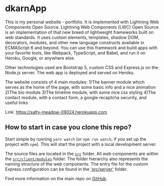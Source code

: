 # dkarnApp

This is my personal website - portfolio. It is implemented with Lightning Web Components Open Source. Lightning Web Components (LWC) Open Source is an implementation of that new breed of lightweight frameworks built on web standards. It uses custom elements, templates, shadow DOM, decorators, modules, and other new language constructs available in ECMAScript 6 and beyond. You can use this framework and build apps with your favorite tools, like Webpack, TypeScript, and Babel, and run it on Heroku, Google, or anywhere else. 

Other technologies used are Bootstrap 5, custom CSS and Express.js on the Node.js server. The web app is deployed and served on Heroku.

The website consists of 4 main modules:
1)The banner module which serves as the home of the page, with some basic info and a nice animation
2)The bio module
3)The timeline module, with some nice css styling
4)The contact module, with a contact form, a google recaptcha security, and useful links

Link: https://salty-meadow-09024.herokuapp.com


## How to start in case you clone this repo?

Start simple by running `yarn watch` (or `npm run watch`, if you set up the project with `npm`). This will start the project with a local development server.

The source files are located in the [`src`](./src) folder. All web components are within the [`src/client/modules`](./src/modules) folder. The folder hierarchy also represents the naming structure of the web components. The entry file for the custom Express configuration can be found in the ['src/server'](./src/server) folder.

Find more information on the main repo on [GitHub](https://github.com/muenzpraeger/create-lwc-app).
